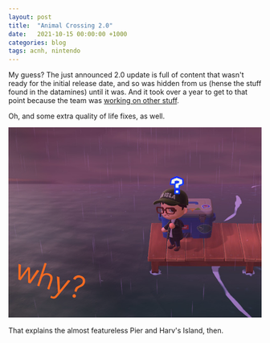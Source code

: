 ```yaml
---
layout: post
title:  "Animal Crossing 2.0"
date:   2021-10-15 00:00:00 +1000
categories: blog
tags: acnh, nintendo
---
```


My guess? The just announced 2.0 update is full of content that wasn't ready for the initial release date,
and so was hidden from us (hense the stuff found in the datamines) until it was. And it took over a year to
get to that point because the team was
[working on other stuff](https://www.reddit.com/r/nintendo/comments/705uf2/the_splatoon_team_is_the_animal_crossing_team_so/).

Oh, and some extra quality of life fixes, as well.

![ACNH screenshot: stood on the Pier, looking conufused. Caption saying "Why?"](/assets/post-images/acnh/pier-confused.png)

That explains the almost featureless Pier and Harv's Island, then.
